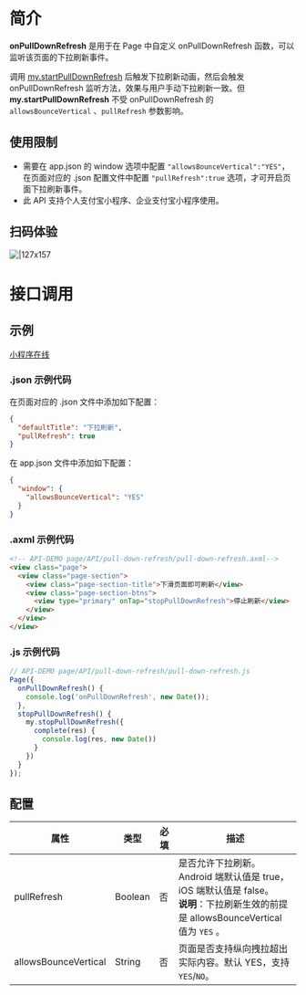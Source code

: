 # 简介
**onPullDownRefresh** 是用于在 Page 中自定义 onPullDownRefresh 函数，可以监听该页面的下拉刷新事件。

调用 [my.startPullDownRefresh](https://opendocs.alipay.com/mini/api/ui-pulldown) 后触发下拉刷新动画，然后会触发 onPullDownRefresh 监听方法，效果与用户手动下拉刷新一致。但 **my.startPullDownRefresh** 不受 onPullDownRefresh 的 `allowsBounceVertical` 、`pullRefresh` 参数影响。

## 使用限制

- 需要在 app.json 的 window 选项中配置 `"allowsBounceVertical":"YES"`，在页面对应的 .json 配置文件中配置 `"pullRefresh":true` 选项，才可开启页面下拉刷新事件。
- 此 API 支持个人支付宝小程序、企业支付宝小程序使用。

## 扫码体验

![|127x157](https://gw.alipayobjects.com/zos/skylark-tools/public/files/bd8dbb40d62dd58710fa54c9fc6ea7af.jpeg#align=left&display=inline&height=157&margin=%5Bobject%20Object%5D&originHeight=157&originWidth=127&status=done&style=none&width=127)

# 接口调用

## 示例

[小程序在线](https://opendocs.alipay.com/examples/0fe7dc2d-60c9-438c-a221-cf9b43274af1) 

### .json 示例代码
在页面对应的 .json 文件中添加如下配置：
```json
{
  "defaultTitle": "下拉刷新",
  "pullRefresh": true
}
```
在 app.json 文件中添加如下配置：
```json
{
  "window": {
    "allowsBounceVertical": "YES"
  }
}
```

### .axml 示例代码
```html
<!-- API-DEMO page/API/pull-down-refresh/pull-down-refresh.axml-->
<view class="page">
  <view class="page-section">
    <view class="page-section-title">下滑页面即可刷新</view>
    <view class="page-section-btns">
      <view type="primary" onTap="stopPullDownRefresh">停止刷新</view>
    </view>
  </view>
</view>
```

### .js 示例代码
```javascript
// API-DEMO page/API/pull-down-refresh/pull-down-refresh.js
Page({
  onPullDownRefresh() {
    console.log('onPullDownRefresh', new Date());
  },
  stopPullDownRefresh() {
    my.stopPullDownRefresh({
      complete(res) {
        console.log(res, new Date())
      }
    })
  }
});
```

## 配置

| **属性** | **类型** | **必填** | **描述** |
| --- | --- | --- | --- |
| pullRefresh | Boolean | 否 | 是否允许下拉刷新。<br />Android 端默认值是 true，iOS 端默认值是 false。<br />**说明**：下拉刷新生效的前提是 allowsBounceVertical 值为 `YES` 。 |
| allowsBounceVertical | String | 否 | 页面是否支持纵向拽拉超出实际内容。默认 YES，支持 `YES`/`NO`。 |
